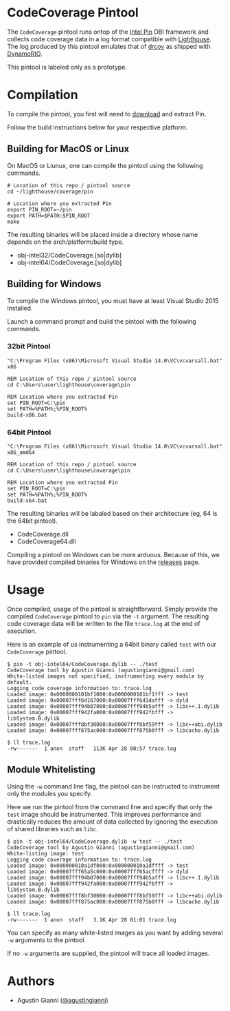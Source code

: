# CodeCoverage Pintool

The `CodeCoverage` pintool runs ontop of the [Intel Pin](https://software.intel.com/en-us/articles/pin-a-dynamic-binary-instrumentation-tool) DBI framework and collects code coverage data in a log format compatible with [Lighthouse](https://github.com/gaasedelen/lighthouse). The log produced by this pintool emulates that of [drcov](http://dynamorio.org/docs/page_drcov.html) as shipped with [DynamoRIO](http://www.dynamorio.org). 

This pintool is labeled only as a prototype.

# Compilation

To compile the pintool, you first will need to [download](https://software.intel.com/en-us/articles/pin-a-binary-instrumentation-tool-downloads) and extract Pin.

Follow the build instructions below for your respective platform.

## Building for MacOS or Linux

On MacOS or Liunux, one can compile the pintool using the following commands.

```
# Location of this repo / pintool source
cd ~/lighthouse/coverage/pin

# Location where you extracted Pin
export PIN_ROOT=~/pin
export PATH=$PATH:$PIN_ROOT
make
```

The resulting binaries will be placed inside a directory whose name depends on the arch/platform/build type.

* obj-intel32/CodeCoverage.[so|dylib]
* obj-intel64/CodeCoverage.[so|dylib]

## Building for Windows

To compile the Windows pintool, you must have at least Visual Studio 2015 installed.

Launch a command prompt and build the pintool with the following commands.

### 32bit Pintool

```
"C:\Program Files (x86)\Microsoft Visual Studio 14.0\VC\vcvarsall.bat" x86

REM Location of this repo / pintool source
cd C:\Users\user\lighthouse\coverage\pin

REM Location where you extracted Pin
set PIN_ROOT=C:\pin
set PATH=%PATH%;%PIN_ROOT%
build-x86.bat
```

### 64bit Pintool

```
"C:\Program Files (x86)\Microsoft Visual Studio 14.0\VC\vcvarsall.bat" x86_amd64

REM Location of this repo / pintool source
cd C:\Users\user\lighthouse\coverage\pin

REM Location where you extracted Pin
set PIN_ROOT=C:\pin
set PATH=%PATH%;%PIN_ROOT%
build-x64.bat
```

The resulting binaries will be labaled based on their architecture (eg, 64 is the 64bit pintool).

* CodeCoverage.dll
* CodeCoverage64.dll

Compiling a pintool on Windows can be more arduous. Because of this, we have provided compiled binaries for Windows on the [releases](https://github.com/gaasedelen/lighthouse/releases/tag/v0.7.0) page. 

# Usage

Once compiled, usage of the pintool is straightforward. Simply provide the compiled `CodeCoverage` pintool to `pin` via the `-t` argument. The resulting code coverage data will be written to the file `trace.log` at the end of execution.

Here is an example of us instrumenting a 64bit binary called `test` with our `CodeCoverage` pintool.

```
$ pin -t obj-intel64/CodeCoverage.dylib -- ./test
CodeCoverage tool by Agustin Gianni (agustingianni@gmail.com)
White-listed images not specified, instrumenting every module by default.
Logging code coverage information to: trace.log
Loaded image: 0x0000000101bf1000:0x0000000101bf1fff -> test
Loaded image: 0x00007fff6d167000:0x00007fff6d1dafff -> dyld
Loaded image: 0x00007fff94b07000:0x00007fff94b5afff -> libc++.1.dylib
Loaded image: 0x00007fff942fa000:0x00007fff942fbfff -> libSystem.B.dylib
Loaded image: 0x00007fff8bf30000:0x00007fff8bf59fff -> libc++abi.dylib
Loaded image: 0x00007fff875ac000:0x00007fff875b0fff -> libcache.dylib

$ ll trace.log
-rw-------  1 anon  staff   113K Apr 28 00:57 trace.log
```

## Module Whitelisting

Using the `-w` command line flag, the pintool can be instructed to instrument only the modules you specify.

Here we run the pintool from the command line and specify that only the `test` image should be instrumented. This improves performance and drastically reduces the amount of data collected by ignoring the execution of shared libraries such as `libc`.

```
$ pin -t obj-intel64/CodeCoverage.dylib -w test -- ./test
CodeCoverage tool by Agustin Gianni (agustingianni@gmail.com)
White-listing image: test
Logging code coverage information to: trace.log
Loaded image: 0x000000010a1df000:0x000000010a1dffff -> test
Loaded image: 0x00007fff65a5c000:0x00007fff65acffff -> dyld
Loaded image: 0x00007fff94b07000:0x00007fff94b5afff -> libc++.1.dylib
Loaded image: 0x00007fff942fa000:0x00007fff942fbfff -> libSystem.B.dylib
Loaded image: 0x00007fff8bf30000:0x00007fff8bf59fff -> libc++abi.dylib
Loaded image: 0x00007fff875ac000:0x00007fff875b0fff -> libcache.dylib

$ ll trace.log
-rw-------  1 anon  staff   3.1K Apr 28 01:01 trace.log
```

You can specify as many white-listed images as you want by adding several `-w` arguments to the pintool.

If no `-w` arguments are supplied, the pintool will trace all loaded images.

# Authors

* Agustin Gianni ([@agustingianni](https://twitter.com/agustingianni))
